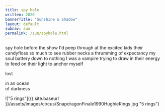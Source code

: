 ```yaml
---
title: spy hole
written: 2020
bannerTitle: "Sunshine & Shadow" 
layout: default
subnav: sun
permalink: /sun/spyhole.html
---
```



<div class="poem">
spy hole  
before the show  
I'd peep through  
at the excited kids  
their candyfloss  
so much to see  
rubber necks  
a thrumming  
of expectancy  
my soul battery  
down to nothing  
I was  
a vampire  
trying to draw in  
their energy  
to feed  
on their light  
to anchor myself  


lost  


in an ocean  
of darkness
</div>


!["5 rings"]({{ site.baseurl }}/assets/images/circus/SnapdragonFinale1990HughieRings.jpg "5 rings")

